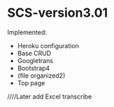 # SCS-version3.01    

Implemented:  
+ Heroku configuration  
+ Base CRUD  
+ Googletrans  
+ Bootstrap4
+ (file organized2)
+ Top page

////Later add
Excel transcribe